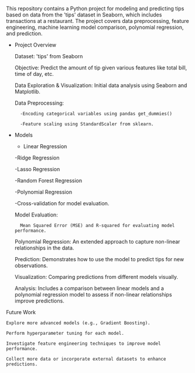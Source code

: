 This repository contains a Python project for modeling and predicting tips based on data from the 'tips' dataset in Seaborn, which includes transactions at a restaurant. 
The project covers data preprocessing, feature engineering, machine learning model comparison, polynomial regression, and prediction.
- Project Overview
  
   Dataset: 'tips' from Seaborn
  
    Objective: Predict the amount of tip given various features like total bill, time of day, etc.
  
    Data Exploration & Visualization: Initial data analysis using Seaborn and Matplotlib.
  
    Data Preprocessing:
  
        -Encoding categorical variables using pandas get_dummies()
  
        -Feature scaling using StandardScaler from sklearn.
- Models
   - Linear Regression
     
    -Ridge Regression
  
    -Lasso Regression
  
    -Random Forest Regression
  
    -Polynomial Regression
  
     -Cross-validation for model evaluation.
  
    Model Evaluation:
  
        Mean Squared Error (MSE) and R-squared for evaluating model performance.
  
    Polynomial Regression: An extended approach to capture non-linear relationships in the data.
  
    Prediction: Demonstrates how to use the model to predict tips for new observations.
  
    Visualization: Comparing predictions from different models visually.
  
    Analysis: Includes a comparison between linear models and a polynomial regression model to assess if non-linear relationships improve predictions.
  
Future Work

    Explore more advanced models (e.g., Gradient Boosting).
    
    Perform hyperparameter tuning for each model.
    
    Investigate feature engineering techniques to improve model performance.
    
    Collect more data or incorporate external datasets to enhance predictions.
